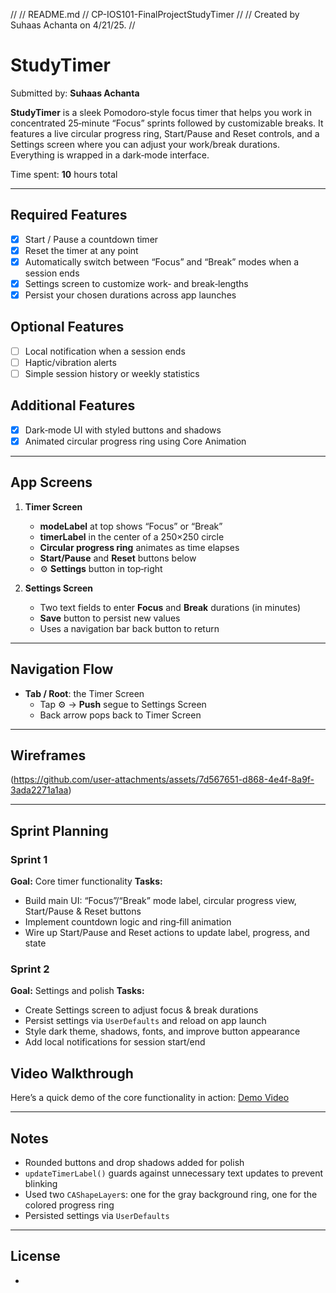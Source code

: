 //
//  README.md
//  CP-IOS101-FinalProjectStudyTimer
//
//  Created by Suhaas Achanta on 4/21/25.
//

# StudyTimer

Submitted by: **Suhaas Achanta**

**StudyTimer** is a sleek Pomodoro‑style focus timer that helps you work in concentrated 25‑minute “Focus” sprints followed by customizable breaks. It features a live circular progress ring, Start/Pause and Reset controls, and a Settings screen where you can adjust your work/break durations. Everything is wrapped in a dark‑mode interface.

Time spent: **10** hours total

---

## Required Features

- [x] Start / Pause a countdown timer
- [x] Reset the timer at any point
- [x] Automatically switch between “Focus” and “Break” modes when a session ends
- [x] Settings screen to customize work‐ and break‐lengths
- [x] Persist your chosen durations across app launches

## Optional Features

- [ ] Local notification when a session ends
- [ ] Haptic/vibration alerts
- [ ] Simple session history or weekly statistics

## Additional Features

- [x] Dark‑mode UI with styled buttons and shadows
- [x] Animated circular progress ring using Core Animation

---

## App Screens

1. **Timer Screen**
   - **modeLabel** at top shows “Focus” or “Break”
   - **timerLabel** in the center of a 250×250 circle
   - **Circular progress ring** animates as time elapses
   - **Start/Pause** and **Reset** buttons below
   - ⚙️ **Settings** button in top‑right

2. **Settings Screen**
   - Two text fields to enter **Focus** and **Break** durations (in minutes)
   - **Save** button to persist new values
   - Uses a navigation bar back button to return

---

## Navigation Flow

- **Tab / Root**: the Timer Screen
  - Tap ⚙️ → **Push** segue to Settings Screen
  - Back arrow pops back to Timer Screen

---

## Wireframes

(https://github.com/user-attachments/assets/7d567651-d868-4e4f-8a9f-3ada2271a1aa)



---

## Sprint Planning

### Sprint 1
**Goal:** Core timer functionality
**Tasks:**
- Build main UI: “Focus”/“Break” mode label, circular progress view, Start/Pause & Reset buttons
- Implement countdown logic and ring‑fill animation
- Wire up Start/Pause and Reset actions to update label, progress, and state

### Sprint 2
**Goal:** Settings and polish
**Tasks:**
- Create Settings screen to adjust focus & break durations
- Persist settings via `UserDefaults` and reload on app launch
- Style dark theme, shadows, fonts, and improve button appearance
- Add local notifications for session start/end


## Video Walkthrough

Here’s a quick demo of the core functionality in action:
[Demo Video](https://youtu.be/your-demo-link)

---

## Notes

- Rounded buttons and drop shadows added for polish
- `updateTimerLabel()` guards against unnecessary text updates to prevent blinking
- Used two `CAShapeLayer`s: one for the gray background ring, one for the colored progress ring
- Persisted settings via `UserDefaults`

---

## License

-
